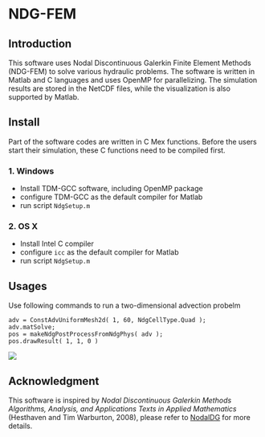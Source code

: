 # NDG-FEM

## Introduction

This software uses Nodal Discontinuous Galerkin Finite Element Methods (NDG-FEM) to solve various hydraulic problems. 
The software is written in Matlab and C languages and uses OpenMP for parallelizing.
The simulation results are stored in the NetCDF files, while the visualization is also supported by Matlab.

## Install

Part of the software codes are written in C Mex functions. 
Before the users start their simulation, these C functions need to be compiled first.

### 1. Windows

* Install TDM-GCC software, including OpenMP package
* configure TDM-GCC as the default compiler for Matlab
* run script `NdgSetup.m`

### 2. OS X

* Install Intel C compiler
* configure `icc` as the default compiler for Matlab
* run script `NdgSetup.m`

## Usages

Use following commands to run a two-dimensional advection probelm

```
adv = ConstAdvUniformMesh2d( 1, 60, NdgCellType.Quad );
adv.matSolve;
pos = makeNdgPostProcessFromNdgPhys( adv );
pos.drawResult( 1, 1, 0 )
```

![](http://ww1.sinaimg.cn/large/7a1c18a8ly1frtnec7hwfj21st1cmq9i.jpg)

## Acknowledgment

This software is inspired by _Nodal Discontinuous Galerkin Methods Algorithms, Analysis, and Applications Texts in Applied Mathematics_ (Hesthaven and Tim Warburton, 2008), please refer to [NodalDG](http://www.caam.rice.edu/~timwar/Book/NodalDG.html) for more details.
